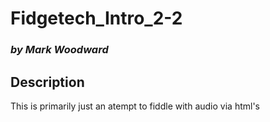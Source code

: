 # Fidgetech_Intro_2-2
### _by Mark Woodward_

## Description
 This is primarily just an atempt to fiddle with audio via html's <audio> and <embed> tags.
 Secondly, it's a place to practice fiddling with page layouts using bootstrap.
